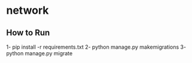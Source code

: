 # network
## How to Run
1- pip install -r requirements.txt
2- python manage.py makemigrations
3- python manage.py migrate
